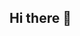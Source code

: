 ## Hi there 👋

<!--

# OpenSourcePioneers 🚀

## 🌟 闪亮登场

欢迎来到 OpenSourcePioneers！我们是一群编程达人、创新奇才和开源冒险家的集结地。如果您是寻找技术乐趣和创造力释放的地方，那么您来对地方了！

## 🦄 我们是谁

OpenSourcePioneers 是一个以探索、创新和分享为己任的开源技术社区。我们的团队成员来自五湖四海，有着各种超能力。我们相信开源精神，因此我们为开源事业努力拼搏。

## 🚀 加入冒险

您准备好加入我们的冒险队伍了吗？如果是的，那就让我们一起创造技术的未来！跟随我们的 [贡献指南](https://github.com/OpenSourcePioneers/CONTRIBUTING.md) 开始您的冒险之旅吧。

## ✨ 最后的话

感谢您探索 OpenSourcePioneers！我们相信每个人都可以是技术英雄，只要拥有激情和勇气。一起努力，让开源世界更加精彩！🌟

-->
